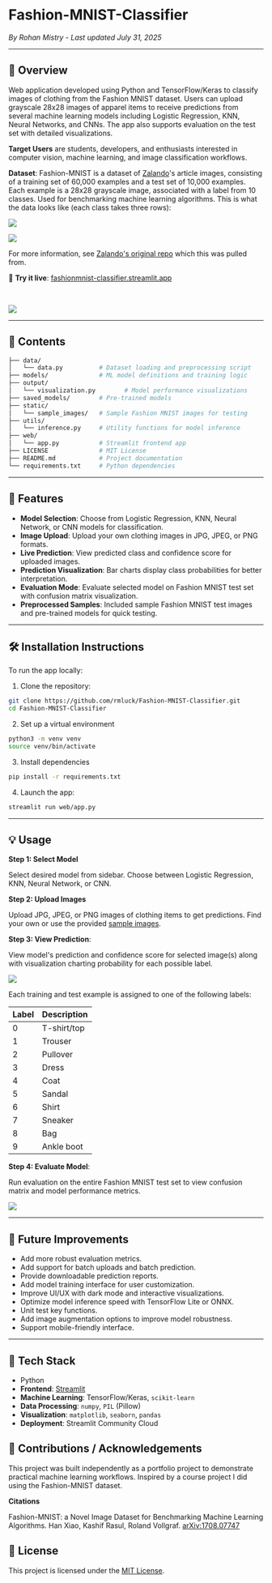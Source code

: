 # Fashion-MNIST-Classifier

*By Rohan Mistry - Last updated July 31, 2025*

---

## 📖 Overview

Web application developed using Python and TensorFlow/Keras to classify images of clothing from the Fashion MNIST dataset. Users can upload grayscale 28x28 images of apparel items to receive predictions from several machine learning models including Logistic Regression, KNN, Neural Networks, and CNNs. The app also supports evaluation on the test set with detailed visualizations.

**Target Users** are students, developers, and enthusiasts interested in computer vision, machine learning, and image classification workflows.

**Dataset**: Fashion-MNIST is a dataset of [Zalando](https://jobs.zalando.com/tech/)'s article images, consisting of a training set of 60,000 examples and a test set of 10,000 examples. Each example is a 28x28 grayscale image, associated with a label from 10 classes. Used for benchmarking machine learning algorithms. This is what the data looks like (each class takes three rows):

![](/static/img/fashion-mnist_dataset.png)

![](/static/img/fashion-mnist_dataset.gif)

For more information, see [Zalando's original repo](https://github.com/zalandoresearch/fashion-mnist) which this was pulled from.

🔗 **Try it live**: [fashionmnist-classifier.streamlit.app](https://fashionmnist-classifier.streamlit.app)

<br>

![](/static/img/streamlit_demo_application.png)

---

## 📁 Contents

```bash
├── data/
│   └── data.py          # Dataset loading and preprocessing script
├── models/              # ML model definitions and training logic
├── output/
│   └── visualization.py        # Model performance visualizations
├── saved_models/        # Pre-trained models
├── static/           
│   └── sample_images/   # Sample Fashion MNIST images for testing
├── utils/           
│   └── inference.py     # Utility functions for model inference
├── web/           
│   └── app.py           # Streamlit frontend app
├── LICENSE              # MIT License
├── README.md            # Project documentation
└── requirements.txt     # Python dependencies
```

---

## 🌟 Features

* **Model Selection**: Choose from Logistic Regression, KNN, Neural Network, or CNN models for classification.
* **Image Upload**: Upload your own clothing images in JPG, JPEG, or PNG formats.
* **Live Prediction**: View predicted class and confidence score for uploaded images.
* **Prediction Visualization**: Bar charts display class probabilities for better interpretation.
* **Evaluation Mode**: Evaluate selected model on Fashion MNIST test set with confusion matrix visualization.
* **Preprocessed Samples**: Included sample Fashion MNIST test images and pre-trained models for quick testing.

---

## 🛠️ Installation Instructions

To run the app locally:
1. Clone the repository:
```bash
git clone https://github.com/rmluck/Fashion-MNIST-Classifier.git
cd Fashion-MNIST-Classifier
```
2. Set up a virtual environment
```bash
python3 -m venv venv
source venv/bin/activate
```
3. Install dependencies
```bash
pip install -r requirements.txt
```
4. Launch the app:
```bash
streamlit run web/app.py
```

---

## 💡 Usage

**Step 1: Select Model**

Select desired model from sidebar. Choose between Logistic Regression, KNN, Neural Network, or CNN.

**Step 2: Upload Images**

Upload JPG, JPEG, or PNG images of clothing items to get predictions. Find your own or use the provided [sample images](/static/sample_images/).

**Step 3: View Prediction**:

View model's prediction and confidence score for selected image(s) along with visualization charting probability for each possible label.

![](/static/img/prediction_results.png)

Each training and test example is assigned to one of the following labels:

| Label | Description |
| --- | --- |
| 0 | T-shirt/top |
| 1 | Trouser |
| 2 | Pullover |
| 3 | Dress |
| 4 | Coat |
| 5 | Sandal |
| 6 | Shirt |
| 7 | Sneaker |
| 8 | Bag |
| 9 | Ankle boot |

**Step 4: Evaluate Model**:

Run evaluation on the entire Fashion MNIST test set to view confusion matrix and model performance metrics.

![](/static/img/evaluation_metrics.png)

---

## 🚧 Future Improvements

* Add more robust evaluation metrics.
* Add support for batch uploads and batch prediction.
* Provide downloadable prediction reports.
* Add model training interface for user customization.
* Improve UI/UX with dark mode and interactive visualizations.
* Optimize model inference speed with TensorFlow Lite or ONNX.
* Unit test key functions.
* Add image augmentation options to improve model robustness.
* Support mobile-friendly interface.

---

## 🧰 Tech Stack

* Python
* **Frontend**: [Streamlit](https://streamlit.io/)
* **Machine Learning**: TensorFlow/Keras, `scikit-learn`
* **Data Processing**: `numpy`, `PIL` (Pillow)
* **Visualization**: `matplotlib`, `seaborn`, `pandas`
* **Deployment**: Streamlit Community Cloud

## 🙏 Contributions / Acknowledgements

This project was built independently as a portfolio project to demonstrate practical machine learning workflows. Inspired by a course project I did using the Fashion-MNIST dataset.

**Citations**

Fashion-MNIST: a Novel Image Dataset for Benchmarking Machine Learning Algorithms. Han Xiao, Kashif Rasul, Roland Vollgraf. [arXiv:1708.07747](http://arxiv.org/abs/1708.07747)

## 🪪 License

This project is licensed under the [MIT License](/LICENSE).
